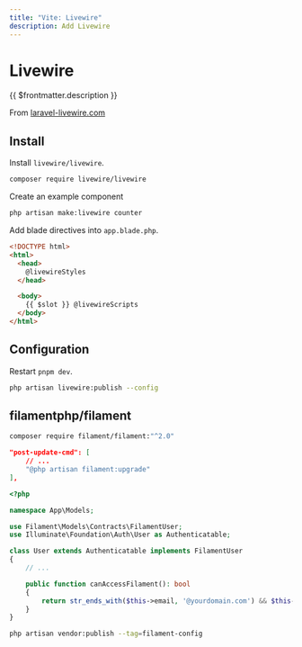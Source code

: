 ```yaml
---
title: "Vite: Livewire"
description: Add Livewire
---
```


# Livewire

{{ $frontmatter.description }}

From [laravel-livewire.com](https://laravel-livewire.com/)

## Install

Install `livewire/livewire`.

```sh
composer require livewire/livewire
```

Create an example component

```sh
php artisan make:livewire counter
```

Add blade directives into `app.blade.php`.

```html title="resources/views/components/app.blade.php"
<!DOCTYPE html>
<html>
  <head>
    @livewireStyles
  </head>

  <body>
    {{ $slot }} @livewireScripts
  </body>
</html>
```

## Configuration

Restart `pnpm dev`.

```sh
php artisan livewire:publish --config
```

## filamentphp/filament

```sh
composer require filament/filament:"^2.0"
```

```json title="composer.json"
"post-update-cmd": [
    // ...
    "@php artisan filament:upgrade"
],
```

```php title="app/Models/User.php"
<?php

namespace App\Models;

use Filament\Models\Contracts\FilamentUser;
use Illuminate\Foundation\Auth\User as Authenticatable;

class User extends Authenticatable implements FilamentUser
{
    // ...

    public function canAccessFilament(): bool
    {
        return str_ends_with($this->email, '@yourdomain.com') && $this->hasVerifiedEmail();
    }
}
```

```sh
php artisan vendor:publish --tag=filament-config
```
